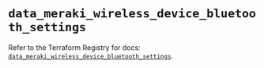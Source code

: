 # `data_meraki_wireless_device_bluetooth_settings`

Refer to the Terraform Registry for docs: [`data_meraki_wireless_device_bluetooth_settings`](https://registry.terraform.io/providers/ciscodevnet/meraki/1.7.1/docs/data-sources/wireless_device_bluetooth_settings).
